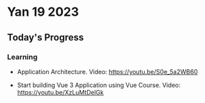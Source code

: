 # Yan 19 2023

## Today's Progress

### Learning

* Application Architecture. Video: https://youtu.be/S0e_5a2WB60

* Start building Vue 3 Application using Vue Course. Video: https://youtu.be/XzLuMtDelGk
